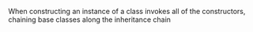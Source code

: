 When constructing an instance of a class invokes all of the constructors, chaining base classes along the inheritance chain